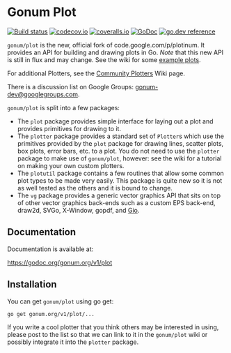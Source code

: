 # Gonum Plot

[![Build status](https://github.com/gonum/plot/workflows/CI/badge.svg)](https://github.com/gonum/plot/actions)
[![codecov.io](https://codecov.io/gh/gonum/plot/branch/master/graph/badge.svg)](https://codecov.io/gh/gonum/plot)
[![coveralls.io](https://coveralls.io/repos/gonum/plot/badge.svg?branch=master&service=github)](https://coveralls.io/github/gonum/plot?branch=master)
[![GoDoc](https://godoc.org/gonum.org/v1/plot?status.svg)](https://godoc.org/gonum.org/v1/plot)
[![go.dev reference](https://pkg.go.dev/badge/gonum.org/v1/plot)](https://pkg.go.dev/gonum.org/v1/plot)

`gonum/plot` is the new, official fork of code.google.com/p/plotinum.
It provides an API for building and drawing plots in Go.
*Note* that this new API is still in flux and may change.
See the wiki for some [example plots](http://github.com/gonum/plot/wiki/Example-plots).

For additional Plotters, see the [Community Plotters](https://github.com/gonum/plot/wiki/Community-Plotters) Wiki page.

There is a discussion list on Google Groups: gonum-dev@googlegroups.com.

`gonum/plot` is split into a few packages:

* The `plot` package provides simple interface for laying out a plot and provides primitives for drawing to it.
* The `plotter` package provides a standard set of `Plotter`s which use the primitives provided by the `plot` package for drawing lines, scatter plots, box plots, error bars, etc. to a plot. You do not need to use the `plotter` package to make use of `gonum/plot`, however: see the wiki for a tutorial on making your own custom plotters.
* The `plotutil` package contains a few routines that allow some common plot types to be made very easily. This package is quite new so it is not as well tested as the others and it is bound to change.
* The `vg` package provides a generic vector graphics API that sits on top of other vector graphics back-ends such as a custom EPS back-end, draw2d, SVGo, X-Window, gopdf, and [Gio](https://gioui.org).

## Documentation

Documentation is available at:

  https://godoc.org/gonum.org/v1/plot

## Installation

You can get `gonum/plot` using go get:

`go get gonum.org/v1/plot/...`

If you write a cool plotter that you think others may be interested in using, please post to the list so that we can link to it in the `gonum/plot` wiki or possibly integrate it into the `plotter` package.
